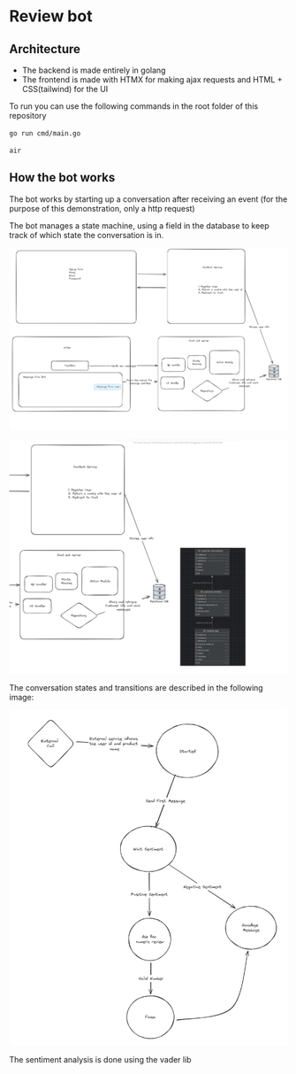 # Review bot

## Architecture
- The backend is made entirely in golang
- The frontend is made with HTMX for making ajax requests and HTML + CSS(tailwind) for the UI

To run you can use the following commands in the root folder of this repository

``go run cmd/main.go``

``air``

## How the bot works

The bot works by starting up a conversation after receiving an event
(for the purpose of this demonstration, only a http request)

The bot manages a state machine, using a field in the database to keep track of which state the conversation is in.

![Bot Design System](/images/design_system.png)

![Bot Database](/images/tables.png)

The conversation states and transitions are described in the following image:

![Bot Flow](/images/flow_design.png)


The sentiment analysis is done using the vader lib